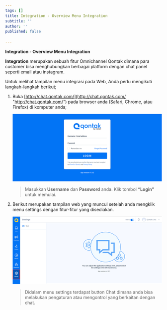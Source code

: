 ```yaml
---
tags: []
title: Integration - Overview Menu Integration
subtitle: ''
author: ''
published: false

---
```

**Integration - Overview Menu Integration**

**Integration** merupakan sebuah fitur Omnichannel Qontak dimana para customer bisa menghubungkan berbagai platform dengan chat panel seperti email atau instagram.

Untuk melihat tampilan menu integrasi pada Web, Anda perlu mengikuti langkah-langkah berikut;

1. Buka [http://chat.qontak.com/](http://chat.qontak.com/ "http://chat.qontak.com/") pada browser anda (Safari, Chrome, atau Firefox) di komputer anda;

   ![](/uploads/login-qontak-c.png)

   > Masukkan **Username** dan **Password** anda. Klik tombol **“Login”** untuk memulai.
2. Berikut merupakan tampilan web yang muncul setelah anda mengklik menu settings dengan fitur-fitur yang disediakan.

   ![](/uploads/setting-1.PNG)

   > Didalam menu settings terdapat button Chat dimana anda bisa melakukan pengaturan atau mengontrol yang berkaitan dengan chat.